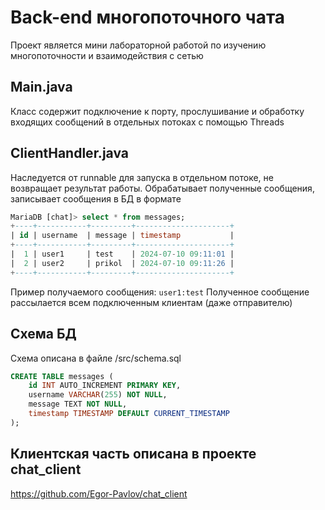 # Back-end многопоточного чата
Проект является мини лабораторной работой по изучению многопоточности и взаимодействия с сетью
## Main.java
Класс содержит подключение к порту, прослушивание и обработку входящих сообщений в отдельных потоках с помощью Threads
## ClientHandler.java
Наследуется от runnable для запуска в отдельном потоке, не возвращает результат работы. Обрабатывает полученные сообщения, записывает сообщения в БД в формате
```sql
MariaDB [chat]> select * from messages;
+----+-----------+---------+---------------------+
| id | username  | message | timestamp           |
+----+-----------+---------+---------------------+
|  1 | user1     | test    | 2024-07-10 09:11:01 |
|  2 | user2     | prikol  | 2024-07-10 09:11:26 |
+----+-----------+---------+---------------------+
```
Пример получаемого сообщения: `user1:test`
Полученное сообщение рассылается всем подключенным клиентам (даже отправителю)
## Схема БД
Схема описана в файле /src/schema.sql
```sql
CREATE TABLE messages (
    id INT AUTO_INCREMENT PRIMARY KEY,
    username VARCHAR(255) NOT NULL,
    message TEXT NOT NULL,
    timestamp TIMESTAMP DEFAULT CURRENT_TIMESTAMP
);

```
## Клиентская часть описана в проекте chat_client 
https://github.com/Egor-Pavlov/chat_client
